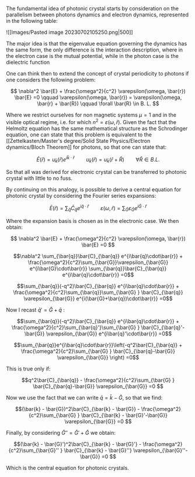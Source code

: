The fundamental idea of photonic crystal starts by consideration on the parallelism between photons dynamics and electron dynamics, represented in the following table:

![[Images/Pasted image 20230702105250.png|500]]

The major idea is that the eigenvalue equation governing the dynamics has the same form, the only difference is the interaction description, where in the electron case is the mutual potential, while in the photon case is the dielectric function 

One can think then to extend the concept of crystal periodicity to photons if one considers the following problem:

$$ \nabla^2 \bar{E} + \frac{\omega^2}{c^2} \varepsilon(\omega, \bar{r}) \bar{E} =0 \qquad \varepsilon(\omega, \bar{r}) = \varepsilon(\omega, \bar{r} + \bar{R}) \qquad \forall \bar{R} \in B. L. $$

Where we restrict ourselves for non magnetic systems $\mu=1$ and in the visible optical regime, i.e. for which $n^2 = \varepsilon(\omega, \bar{r})$.
Given the fact that the Helmoltz equation has the same mathematical structure as the Schrodinger equation, one can state that this problem is equivalent to the [[Zettelkasten/Master's degree/Solid State Physics/Electron dynamics/Bloch Theorem]] for photons, so that one can state that:

$$ \bar{E}(\bar{r}) = u_{\bar{k}} (\bar{r}) e^{i \bar{k} \cdot \bar{r}} \qquad u_{\bar{k}} (\bar{r}) = u_{\bar{k}} (\bar{r}+ \bar{R})\qquad \forall \bar{R} \in B. L. $$

So that all was derived for electronic crystal can be transferred to photonic crystal with little to no fuss.

By continuing on this analogy, is possible to derive a central equation for photonic crystal by considering the Fourier series expansions:

$$\bar{E}(\bar{r}) = \sum_{\bar{q}}\bar{C}_{\bar{q}} e^{i\bar{q}\cdot\bar{r}} \qquad  \varepsilon(\omega, \bar{r}) =  \sum_{\bar{G}}\varepsilon_{\bar{G}} e^{i\bar{G}\cdot\bar{r}} $$

Where the expansion basis is chosen as in the electronic case.
We then obtain:

$$ \nabla^2 \bar{E} + \frac{\omega^2}{c^2} \varepsilon(\omega, \bar{r}) \bar{E} =0 $$

$$\nabla^2 \sum_{\bar{q}}\bar{C}_{\bar{q}} e^{i\bar{q}\cdot\bar{r}} + \frac{\omega^2}{c^2}\sum_{\bar{G}}\varepsilon_{\bar{G}} e^{i\bar{G}\cdot\bar{r}} \sum_{\bar{q}}\bar{C}_{\bar{q}} e^{i\bar{q}\cdot\bar{r}} =0$$

$$\sum_{\bar{q}}(-q^2)\bar{C}_{\bar{q}} e^{i\bar{q}\cdot\bar{r}} + \frac{\omega^2}{c^2}\sum_{\bar{q}}\sum_{\bar{G} } \bar{C}_{\bar{q}} \varepsilon_{\bar{G}} e^{i(\bar{G}+\bar{q})\cdot\bar{r}} =0$$

Now I recast $\bar{q}'= \bar{G}+\bar{q}$ :

$$\sum_{\bar{q}}(-q^2)\bar{C}_{\bar{q}} e^{i\bar{q}\cdot\bar{r}} + \frac{\omega^2}{c^2}\sum_{\bar{q}'}\sum_{\bar{G} } \bar{C}_{\bar{q}'-\bar{G}} \varepsilon_{\bar{G}} e^{i\bar{q}'\cdot\bar{r}} =0$$

$$\sum_{\bar{q}}e^{i\bar{q}\cdot\bar{r}}\left(-q^2\bar{C}_{\bar{q}}  + \frac{\omega^2}{c^2}\sum_{\bar{G} } \bar{C}_{\bar{q}-\bar{G}} \varepsilon_{\bar{G}}  \right) =0$$

This is true only if:

$$q^2\bar{C}_{\bar{q}}  - \frac{\omega^2}{c^2}\sum_{\bar{G} } \bar{C}_{\bar{q}-\bar{G}} \varepsilon_{\bar{G}} =0 $$

Now we use the fact that we can write $\bar{q} = \bar{k} - \bar{G}$, so that we find:

$$(\bar{k} - \bar{G})^2\bar{C}_{\bar{k} - \bar{G}}  - \frac{\omega^2}{c^2}\sum_{\bar{G} } \bar{C}_{\bar{k} - \bar{G}'-\bar{G}} \varepsilon_{\bar{G}} =0 $$

Finally, by considering $\bar{G}'' = \bar{G}'+\bar{G}$ we obtain:

$$(\bar{k} - \bar{G}')^2\bar{C}_{\bar{k} - \bar{G}'}  - \frac{\omega^2}{c^2}\sum_{\bar{G}'' } \bar{C}_{\bar{k} - \bar{G}''} \varepsilon_{\bar{G}''-\bar{G}} =0 $$

Which is the central equation for photonic crystals.
